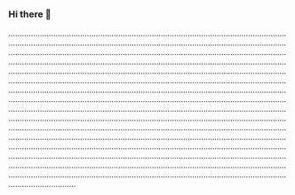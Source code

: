 ### Hi there 👋

..............................................................................................................................................................................................................................................................................................................................................................................................................................................................................................................................................................................................................................................................................................................................................................................................................................................................................................................................................................................................................................................................................................................................................................................................................................................................................................................................................................................................................................................................................................................................................................................................................................................................................................................................................................................................................................................................................................................................................................................................................................................................................................